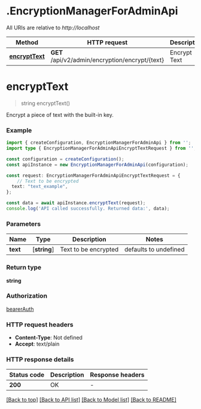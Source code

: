 # .EncryptionManagerForAdminApi

All URIs are relative to *http://localhost*

Method | HTTP request | Description
------------- | ------------- | -------------
[**encryptText**](EncryptionManagerForAdminApi.md#encryptText) | **GET** /api/v2/admin/encryption/encrypt/{text} | Encrypt Text


# **encryptText**
> string encryptText()

Encrypt a piece of text with the built-in key.

### Example


```typescript
import { createConfiguration, EncryptionManagerForAdminApi } from '';
import type { EncryptionManagerForAdminApiEncryptTextRequest } from '';

const configuration = createConfiguration();
const apiInstance = new EncryptionManagerForAdminApi(configuration);

const request: EncryptionManagerForAdminApiEncryptTextRequest = {
    // Text to be encrypted
  text: "text_example",
};

const data = await apiInstance.encryptText(request);
console.log('API called successfully. Returned data:', data);
```


### Parameters

Name | Type | Description  | Notes
------------- | ------------- | ------------- | -------------
 **text** | [**string**] | Text to be encrypted | defaults to undefined


### Return type

**string**

### Authorization

[bearerAuth](README.md#bearerAuth)

### HTTP request headers

 - **Content-Type**: Not defined
 - **Accept**: text/plain


### HTTP response details
| Status code | Description | Response headers |
|-------------|-------------|------------------|
**200** | OK |  -  |

[[Back to top]](#) [[Back to API list]](README.md#documentation-for-api-endpoints) [[Back to Model list]](README.md#documentation-for-models) [[Back to README]](README.md)


